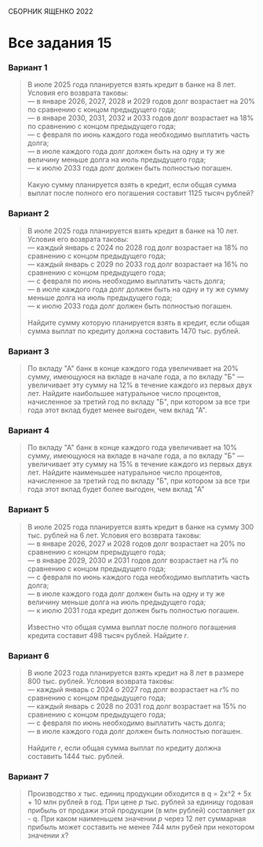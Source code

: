 <span class="space" onclick="loadURL('math//ege//2022//yashchenko//README')">СБОРНИК ЯЩЕНКО 2022</span>
# Все задания 15

### Вариант 1
> В июле 2025 года планируется взять кредит в банке на 8 лет. Условия его возврата таковы:<br>
> — в январе 2026, 2027, 2028 и 2029 годов долг возрастает на 20% по сравнению с концом предыдущего года;<br>
> — в январе 2030, 2031, 2032 и 2033 годов долг возрастает на 18% по сравнению с концом предыдущего года;<br>
> — с февраля по июнь каждого года необходимо выплатить часть долга;<br>
> — в июле каждого года долг должен быть на одну и ту же величину меньше долга на июль предыдущего года;<br>
> — к июлю 2033 года долг должен быть полностью погашен.<br><br>
> Какую сумму планируется взять в кредит, если общая сумма выплат после полного его погашения составит 1125 тысяч рублей?

### Вариант 2
> В июле 2025 года планируется взять кредит в банке на 10 лет. Условия его возврата таковы:<br>
> — каждый январь с 2024 по 2028 год долг возрастает на 18% по сравнению с концом предыдущего года;<br>
> — каждый январь с 2029 по 2033 год долг возрастает на 16% по сравнению с концом предыдущего года;<br>
> — с февраля по июнь необходимо выплатить часть долга;<br>
> — в июле каждого года долг должен быть на одну и ту же сумму меньше долга на июль предыдущего года;<br>
> — к июлю 2033 года долг должен быть полностью погашен.<br><br>
> Найдите сумму которую планируется взять в кредит, если общая сумма выплат по кредиту должна составить 1470 тыс. рублей.

### Вариант 3
> По вкладу "А" банк в конце каждого года увеличивает на 20% сумму, имеющуюся на вкладе в начале года, а по вкладу "Б" — увеличивает эту сумму на 12% в течение каждого из первых двух лет. Найдите наибольшее натуральное число процентов, начисленное за третий год по вкладу "Б", при котором за все три года этот вклад будет менее выгоден, чем вклад "А".

### Вариант 4
> По вкладу "А" банк в конце каждого года увеличивает на 10% сумму, имеющуюся на вкладе в начале года, а по вкладу "Б" — увеличивает эту сумму на 15% в течение каждого из первых двух лет. Найдите наименьшее натуральное число процентов, начисленное за третий год по вкладу "Б", при котором за все три года этот вклад будет более выгоден, чем вклад "А"

### Вариант 5
> В июле 2025 года планируется взять кредит в банке на сумму 300 тыс. рублей на 6 лет. Условия его возврата таковы:<br>
> — в январе 2026, 2027 и 2028 годов долг возрастает на 20% по сравнению с концом прерыдущего года;<br>
> — в январе 2029, 2030 и 2031 годов долг возрастает на *r*% по сравнению с концом предыдущего года;<br>
> — с февраля по июнь каждого года необходимо выплатить часть долга;<br>
> — в июле каждого года долг должен быть на одну и ту же величину меньше долга на июль предыдущего года;<br>
> — к июлю 2031 года кредит должен быть полностью погашен.<br><br>
> Известно что общая сумма выплат после полного погашения кредита составит 498 тысяч рублей. Найдите *r*.

### Вариант 6
> В июле 2023 года планируется взять кредит на 8 лет в размере 800 тыс. рублей. Условия возврата таковы:<br>
> — каждый январь с 2024 о 2027 год долг возрастает на *r*% по сравнению с концом предыдущего года;<br>
> — каждый январь с 2028 по 2031 год долг возрастает на 15% по сравнению с концом предыдущего года;<br>
> — с февраля по июнь необходимо выплатить часть долга;<br>
> — в июле каждого года долг должен быть полностью погашен.<br><br>
> Найдите *r*, если общая сумма выплат по кредиту должна составить 1444 тыс. рублей.

### Вариант 7
> Производство *x* тыс. единиц продукции обходится в <span class="katex">q = 2x^2 + 5x + 10</span> млн рублей в год. При цене *p* тыс. рублей за единицу годовая прибыль от продажи этой продукции (в млн рублей) составляет <span class="katex">px - q</span>. При каком наименьшем значении *p* через 12 лет суммарная прибыль может составить не менее 744 млн рубей при некотором значении *x*?
